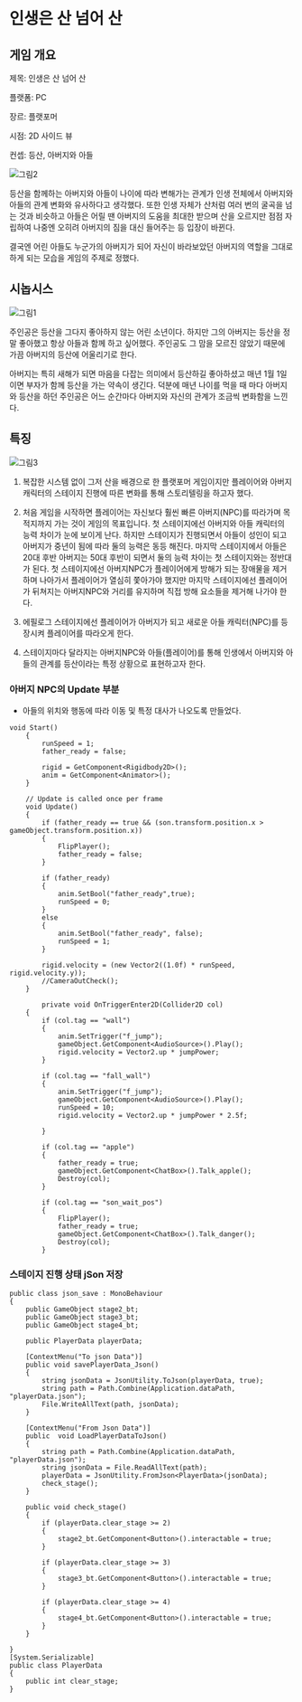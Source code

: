 # 인생은 산 넘어 산



## 게임 개요
제목:	인생은 산 넘어 산

플랫폼: PC

장르: 플랫포머

시점: 2D 사이드 뷰

컨셉: 등산, 아버지와 아들


![그림2](https://user-images.githubusercontent.com/26238417/143542993-20bf687b-0b2c-46de-8646-656ea5d1017e.png)

등산을 함께하는 아버지와 아들이 나이에 따라 변해가는 관계가 인생 전체에서 아버지와 아들의 관계 변화와 유사하다고 생각했다. 
또한 인생 자체가 산처럼 여러 번의 굴곡을 넘는 것과 비슷하고 아들은 어릴 땐 아버지의 도움을 최대한 받으며 산을 오르지만 점점 자립하여 나중엔 
오히려 아버지의 짐을 대신 들어주는 등 입장이 바뀐다. 

결국엔 어린 아들도 누군가의 아버지가 되어 자신이 바라보았던 아버지의 역할을 그대로 하게 되는 모습을 게임의 주제로 정했다.



## 시놉시스
![그림1](https://user-images.githubusercontent.com/26238417/143542897-603aa6c8-b348-49e5-81c4-248fa9b878db.png)

주인공은 등산을 그다지 좋아하지 않는 어린 소년이다. 하지만 그의 아버지는 등산을 정말 좋아했고 항상 아들과 함께 하고 싶어했다. 
주인공도 그 맘을 모르진 않았기 때문에 가끔 아버지의 등산에 어울리기로 한다. 

아버지는 특히 새해가 되면 마음을 다잡는 의미에서 등산하길 좋아하셨고 매년 1월 1일이면 부자가 함께 등산을 가는 약속이 생긴다.
덕분에 매년 나이를 먹을 때 마다 아버지와 등산을 하던 주인공은 어느 순간마다 아버지와 자신의 관계가 조금씩 변화함을 느낀다.



## 특징
![그림3](https://user-images.githubusercontent.com/26238417/143543692-3dd1c725-3b26-4d40-baab-b3a7b4f6fa70.png)

1. 복잡한 시스템 없이 그저 산을 배경으로 한 플랫포머 게임이지만 플레이어와 아버지 캐릭터의 스테이지 진행에 따른 변화를 통해 스토리텔링을 하고자 했다.

2. 처음 게임을 시작하면 플레이어는 자신보다 훨씬 빠른 아버지(NPC)를 따라가며 목적지까지 가는 것이 게임의 목표입니다. 첫 스테이지에선 아버지와 아들 캐릭터의 능력 차이가 눈에 보이게 난다. 하지만 스테이지가 진행되면서 아들이 성인이 되고 아버지가 중년이 됨에 따라 둘의 능력은 동등 해진다. 마지막 스테이지에서 아들은 20대 후반 아버지는 50대 후반이 되면서 둘의 능력 차이는 첫 스테이지와는 정반대가 된다. 첫 스테이지에선 아버지NPC가 플레이어에게 방해가 되는 장애물을 제거하며 나아가서 플레이어가 열심히 쫓아가야 했지만 마지막 스테이지에선 플레이어가 뒤쳐지는 아버지NPC와 거리를 유지하며 직접 방해 요소들을 제거해 나가야 한다.

3. 에필로그 스테이지에선 플레이어가 아버지가 되고 새로운 아들 캐릭터(NPC)를 등장시켜 플레이어를 따라오게 한다.

4. 스테이지마다 달라지는 아버지NPC와 아들(플레이어)를 통해 인생에서 아버지와 아들의 관계를 등산이라는 특정 상황으로 표현하고자 한다.




### 아버지 NPC의 Update 부분
- 아들의 위치와 행동에 따라 이동 및 특정 대사가 나오도록 만들었다.
```
void Start()
    {
        runSpeed = 1;
        father_ready = false;

        rigid = GetComponent<Rigidbody2D>();
        anim = GetComponent<Animator>();
    }

    // Update is called once per frame
    void Update()
    {
        if (father_ready == true && (son.transform.position.x > gameObject.transform.position.x))
        {
            FlipPlayer();
            father_ready = false;
        }

        if (father_ready)
        {
            anim.SetBool("father_ready",true);
            runSpeed = 0;
        }
        else
        {
            anim.SetBool("father_ready", false);
            runSpeed = 1;
        }

        rigid.velocity = (new Vector2((1.0f) * runSpeed, rigid.velocity.y));
        //CameraOutCheck();
    }
    
        private void OnTriggerEnter2D(Collider2D col)
    {
        if (col.tag == "wall")
        {
            anim.SetTrigger("f_jump");
            gameObject.GetComponent<AudioSource>().Play();
            rigid.velocity = Vector2.up * jumpPower;
        }

        if (col.tag == "fall_wall")
        {
            anim.SetTrigger("f_jump");
            gameObject.GetComponent<AudioSource>().Play();
            runSpeed = 10;
            rigid.velocity = Vector2.up * jumpPower * 2.5f;
            
        }

        if (col.tag == "apple")
        {
            father_ready = true;
            gameObject.GetComponent<ChatBox>().Talk_apple();
            Destroy(col);
        }

        if (col.tag == "son_wait_pos")
        {
            FlipPlayer();
            father_ready = true;
            gameObject.GetComponent<ChatBox>().Talk_danger();
            Destroy(col);
        }
```
        
### 스테이지 진행 상태 jSon 저장 

```
public class json_save : MonoBehaviour
{
    public GameObject stage2_bt;
    public GameObject stage3_bt;
    public GameObject stage4_bt;

    public PlayerData playerData;

    [ContextMenu("To json Data")]
    public void savePlayerData_Json()
    {
        string jsonData = JsonUtility.ToJson(playerData, true);
        string path = Path.Combine(Application.dataPath, "playerData.json");
        File.WriteAllText(path, jsonData);
    }

    [ContextMenu("From Json Data")]
    public  void LoadPlayerDataToJson()
    {
        string path = Path.Combine(Application.dataPath, "playerData.json");
        string jsonData = File.ReadAllText(path);
        playerData = JsonUtility.FromJson<PlayerData>(jsonData);
        check_stage();
    }

    public void check_stage()
    {
        if (playerData.clear_stage >= 2)
        {
            stage2_bt.GetComponent<Button>().interactable = true;
        }

        if (playerData.clear_stage >= 3)
        {
            stage3_bt.GetComponent<Button>().interactable = true;
        }

        if (playerData.clear_stage >= 4)
        {
            stage4_bt.GetComponent<Button>().interactable = true;
        }
    }

}
[System.Serializable]
public class PlayerData
{
    public int clear_stage;
}


